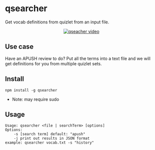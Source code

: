 # qsearcher
Get vocab definitions from quizlet from an input file.
<p align="center">
	<a href="https://asciinema.org/a/9d2h61kxhb45by465ojzcgbl8"><img src="terminal.png" alt="qseacher video" /></a>
</p>


## Use case
Have an APUSH review to do? Put all the terms into a text file and we will get definitions for you from multiple quizlet sets.

## Install
```
npm install -g qsearcher
```
* Note: may require sudo

## Usage
```
Usage: qsearcher <file | searchTerm> [options]
Options:
	-s [search term] default: "apush"
	-j print out results in JSON format
example: qsearcher vocab.txt -s "history"
```
